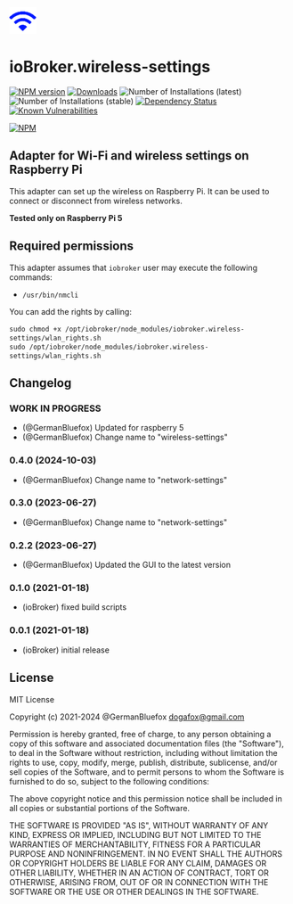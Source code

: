 ![Logo](admin/wireless-settings.png)

# ioBroker.wireless-settings

[![NPM version](http://img.shields.io/npm/v/iobroker.telemetry.svg)](https://www.npmjs.com/package/iobroker.wireless-settings)
[![Downloads](https://img.shields.io/npm/dm/iobroker.telemetry.svg)](https://www.npmjs.com/package/iobroker.wireless-settings)
![Number of Installations (latest)](http://iobroker.live/badges/wireless-settings-installed.svg)
![Number of Installations (stable)](http://iobroker.live/badges/wireless-settings-stable.svg)
[![Dependency Status](https://img.shields.io/david/ioBroker/iobroker.wireless-settings.svg)](https://david-dm.org/ioBroker/iobroker.wireless-settings)
[![Known Vulnerabilities](https://snyk.io/test/github/ioBroker/ioBroker.wireless-settings/badge.svg)](https://snyk.io/test/github/ioBroker/ioBroker.wireless-settings)

[![NPM](https://nodei.co/npm/iobroker.telemetry.png?downloads=true)](https://nodei.co/npm/iobroker.wireless-settings/)

## Adapter for Wi-Fi and wireless settings on Raspberry Pi

This adapter can set up the wireless on Raspberry Pi. It can be used to connect or disconnect from wireless networks.

**Tested only on Raspberry Pi 5**

## Required permissions

This adapter assumes that `iobroker` user may execute the following commands:

-   `/usr/bin/nmcli`

You can add the rights by calling:

```shell
sudo chmod +x /opt/iobroker/node_modules/iobroker.wireless-settings/wlan_rights.sh
sudo /opt/iobroker/node_modules/iobroker.wireless-settings/wlan_rights.sh
```

<!--
	Placeholder for the next version (at the beginning of the line):
	### **WORK IN PROGRESS**
-->

## Changelog
### **WORK IN PROGRESS**

-   (@GermanBluefox) Updated for raspberry 5
-   (@GermanBluefox) Change name to "wireless-settings"

### 0.4.0 (2024-10-03)

-   (@GermanBluefox) Change name to "network-settings"

### 0.3.0 (2023-06-27)

-   (@GermanBluefox) Change name to "network-settings"

### 0.2.2 (2023-06-27)

-   (@GermanBluefox) Updated the GUI to the latest version

### 0.1.0 (2021-01-18)

-   (ioBroker) fixed build scripts

### 0.0.1 (2021-01-18)

-   (ioBroker) initial release

## License

MIT License

Copyright (c) 2021-2024 @GermanBluefox <dogafox@gmail.com>

Permission is hereby granted, free of charge, to any person obtaining a copy
of this software and associated documentation files (the "Software"), to deal
in the Software without restriction, including without limitation the rights
to use, copy, modify, merge, publish, distribute, sublicense, and/or sell
copies of the Software, and to permit persons to whom the Software is
furnished to do so, subject to the following conditions:

The above copyright notice and this permission notice shall be included in all
copies or substantial portions of the Software.

THE SOFTWARE IS PROVIDED "AS IS", WITHOUT WARRANTY OF ANY KIND, EXPRESS OR
IMPLIED, INCLUDING BUT NOT LIMITED TO THE WARRANTIES OF MERCHANTABILITY,
FITNESS FOR A PARTICULAR PURPOSE AND NONINFRINGEMENT. IN NO EVENT SHALL THE
AUTHORS OR COPYRIGHT HOLDERS BE LIABLE FOR ANY CLAIM, DAMAGES OR OTHER
LIABILITY, WHETHER IN AN ACTION OF CONTRACT, TORT OR OTHERWISE, ARISING FROM,
OUT OF OR IN CONNECTION WITH THE SOFTWARE OR THE USE OR OTHER DEALINGS IN THE
SOFTWARE.
